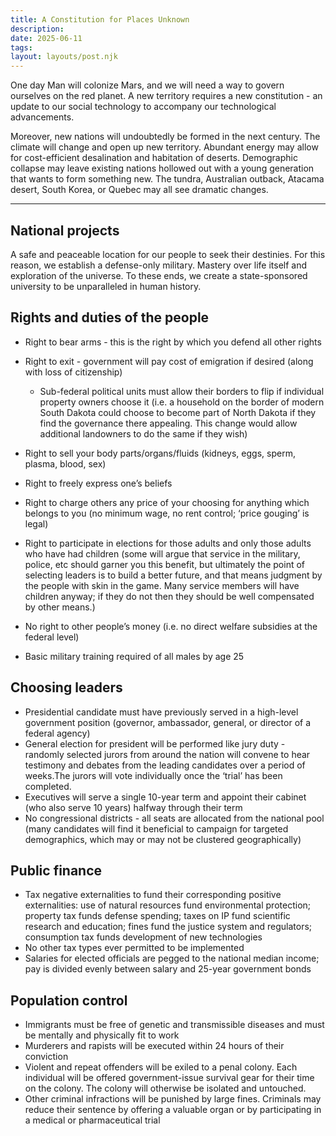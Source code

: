 ```yaml
---
title: A Constitution for Places Unknown
description:
date: 2025-06-11
tags:
layout: layouts/post.njk
---
```


One day Man will colonize Mars, and we will need a way to govern ourselves on the red planet. A new territory requires a new constitution - an update to our social technology to accompany our technological advancements. 

Moreover, new nations will undoubtedly be formed in the next century. The climate will change and open up new territory. Abundant energy may allow for cost-efficient desalination and habitation of deserts. Demographic collapse may leave existing nations hollowed out with a young generation that wants to form something new. The tundra, Australian outback, Atacama desert, South Korea, or Quebec may all see dramatic changes. 

---

## National projects
A safe and peaceable location for our people to seek their destinies. For this reason, we establish a defense-only military. 
Mastery over life itself and exploration of the universe. To these ends, we create a state-sponsored university to be unparalleled in human history. 

## Rights and duties of the people
* Right to bear arms - this is the right by which you defend all other rights
* Right to exit - government will pay cost of emigration if desired (along with loss of citizenship)
  * Sub-federal political units must allow their borders to flip if individual property owners choose it (i.e. a household on the border of modern South Dakota could choose to become part of North Dakota if they find the governance there appealing. This change would allow additional landowners to do the same if they wish)
* Right to sell your body parts/organs/fluids (kidneys, eggs, sperm, plasma, blood, sex)
* Right to freely express one’s beliefs
* Right to charge others any price of your choosing for anything which belongs to you (no minimum wage, no rent control; ‘price gouging’ is legal)
* Right to participate in elections for those adults and only those adults who have had children (some will argue that service in the military, police, etc should garner you this benefit, but ultimately the point of selecting leaders is to build a better future, and that means judgment by the people with skin in the game. Many service members will have children anyway; if they do not then they should be well compensated by other means.)

* No right to other people’s money (i.e. no direct welfare subsidies at the federal level)
 
* Basic military training required of all males by age 25

## Choosing leaders
* Presidential candidate must have previously served in a high-level government position (governor, ambassador, general, or director of a federal agency)
* General election for president will be performed like jury duty - randomly selected jurors from around the nation will convene to hear testimony and debates from the leading candidates over a period of weeks.The jurors will vote individually once the ‘trial’ has been completed.  
* Executives will serve a single 10-year term and appoint their cabinet (who also serve 10 years) halfway through their term
* No congressional districts - all seats are allocated from the national pool (many candidates will find it beneficial to campaign for targeted demographics, which may or may not be clustered geographically)

## Public finance
* Tax negative externalities to fund their corresponding positive externalities: use of natural resources fund environmental protection; property tax funds defense spending; taxes on IP fund scientific research and education; fines fund the justice system and regulators; consumption tax funds development of new technologies
* No other tax types ever permitted to be implemented
* Salaries for elected officials are pegged to the national median income; pay is divided evenly between salary and 25-year government bonds

## Population control
* Immigrants must be free of genetic and transmissible diseases and must be mentally and physically fit to work
* Murderers and rapists will be executed within 24 hours of their conviction
* Violent and repeat offenders will be exiled to a penal colony. Each individual will be offered government-issue survival gear for their time on the colony. The colony will otherwise be isolated and untouched. 
* Other criminal infractions will be punished by large fines. Criminals may reduce their sentence by offering a valuable organ or by participating in a medical or pharmaceutical trial
